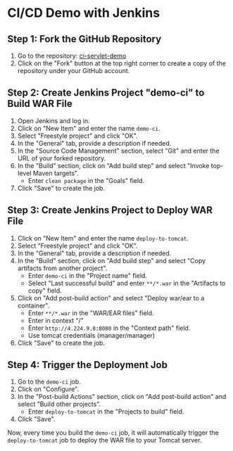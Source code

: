 # CI/CD Demo with Jenkins

## Step 1: Fork the GitHub Repository

1. Go to the repository: [ci-servlet-demo](https://github.com/mahendra-shinde/ci-servlet-demo)
2. Click on the "Fork" button at the top right corner to create a copy of the repository under your GitHub account.

## Step 2: Create Jenkins Project "demo-ci" to Build WAR File

1. Open Jenkins and log in.
2. Click on "New Item" and enter the name `demo-ci`.
3. Select "Freestyle project" and click "OK".
4. In the "General" tab, provide a description if needed.
5. In the "Source Code Management" section, select "Git" and enter the URL of your forked repository.
6. In the "Build" section, click on "Add build step" and select "Invoke top-level Maven targets".
    - Enter `clean package` in the "Goals" field.
7. Click "Save" to create the job.

## Step 3: Create Jenkins Project to Deploy WAR File

1. Click on "New Item" and enter the name `deploy-to-tomcat`.
2. Select "Freestyle project" and click "OK".
3. In the "General" tab, provide a description if needed.
4. In the "Build" section, click on "Add build step" and select "Copy artifacts from another project".
    - Enter `demo-ci` in the "Project name" field.
    - Select "Last successful build" and enter `**/*.war` in the "Artifacts to copy" field.
5. Click on "Add post-build action" and select "Deploy war/ear to a container".
    - Enter `**/*.war` in the "WAR/EAR files" field.
    - Enter in context "/<yourname>"
    - Enter `http://4.224.9.8:8080` in the "Context path" field.
    - Use tomcat credentials (manager/manager)
6. Click "Save" to create the job.

## Step 4: Trigger the Deployment Job

1. Go to the `demo-ci` job.
2. Click on "Configure".
3. In the "Post-build Actions" section, click on "Add post-build action" and select "Build other projects".
    - Enter `deploy-to-tomcat` in the "Projects to build" field.
4. Click "Save".

Now, every time you build the `demo-ci` job, it will automatically trigger the `deploy-to-tomcat` job to deploy the WAR file to your Tomcat server.